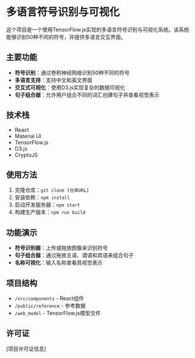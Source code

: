 # 多语言符号识别与可视化

这个项目是一个使用TensorFlow.js实现的多语言符号识别与可视化系统。该系统能够识别50种不同的符号，并提供多语言交互界面。

## 主要功能

- **符号识别**：通过卷积神经网络识别50种不同的符号
- **多语言支持**：支持中文和英文界面
- **交互式可视化**：使用D3.js实现复杂的数据可视化
- **句子组合器**：允许用户组合不同的词汇创建句子并查看视觉表示

## 技术栈

- React
- Material UI
- TensorFlow.js
- D3.js
- CryptoJS

## 使用方法

1. 克隆仓库：`git clone [仓库URL]`
2. 安装依赖：`npm install`
3. 启动开发服务器：`npm start`
4. 构建生产版本：`npm run build`

## 功能演示

- **符号识别器**：上传或拖放图像来识别符号
- **句子组合器**：通过拖放主语、谓语和宾语来组合句子
- **名称可视化**：输入名称查看其视觉表示

## 项目结构

- `/src/components` - React组件
- `/public/reference` - 参考数据
- `/web_model` - TensorFlow.js模型文件

## 许可证

[项目许可证信息]

